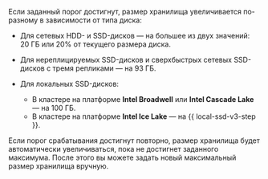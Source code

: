 
Если заданный порог достигнут, размер хранилища увеличивается по-разному в зависимости от типа диска:

* Для сетевых HDD- и SSD-дисков — на большее из двух значений: 20 ГБ или 20% от текущего размера диска.
* Для нереплицируемых SSD-дисков и сверхбыстрых сетевых SSD-дисков с тремя репликами — на 93 ГБ.
* Для локальных SSD-дисков:

    * В кластере на платформе **Intel Broadwell** или **Intel Cascade Lake** — на 100 ГБ.
    * В кластере на платформе **Intel Ice Lake** — на {{ local-ssd-v3-step }}.


Если порог срабатывания достигнут повторно, размер хранилища будет автоматически увеличиваться, пока не достигнет заданного максимума. После этого вы можете задать новый максимальный размер хранилища вручную.
